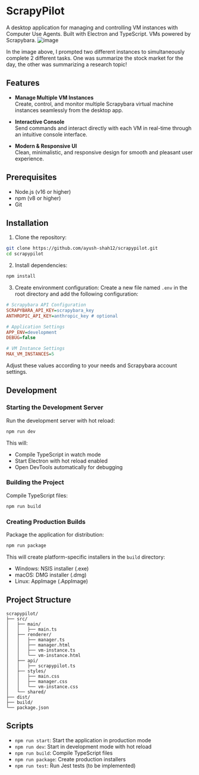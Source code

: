 # ScrapyPilot

A desktop application for managing and controlling VM instances with Computer Use Agents. Built with Electron and TypeScript. VMs powered by Scrapybara. 
![image](https://github.com/user-attachments/assets/01d61637-e56c-478e-ac3f-93e8cebc9801)

In the image above, I prompted two different instances to simultaneously complete 2 different tasks. One was summarize the stock market for the day, the other was summarizing a research topic!

## Features

- **Manage Multiple VM Instances**  
  Create, control, and monitor multiple Scrapybara virtual machine instances seamlessly from the desktop app.

- **Interactive Console**  
  Send commands and interact directly with each VM in real-time through an intuitive console interface.

- **Modern & Responsive UI**  
  Clean, minimalistic, and responsive design for smooth and pleasant user experience.

## Prerequisites

- Node.js (v16 or higher)
- npm (v8 or higher)
- Git

## Installation

1. Clone the repository:
```bash
git clone https://github.com/ayush-shah12/scrapypilot.git
cd scrapypilot
```

2. Install dependencies:
```bash
npm install
```

3. Create environment configuration:
Create a new file named `.env` in the root directory and add the following configuration:

```ini
# Scrapybara API Configuration
SCRAPYBARA_API_KEY=scrapybara_key
ANTHROPIC_API_KEY=anthropic_key # optional

# Application Settings
APP_ENV=development
DEBUG=false

# VM Instance Settings
MAX_VM_INSTANCES=5
```

Adjust these values according to your needs and Scrapybara account settings.

## Development

### Starting the Development Server

Run the development server with hot reload:
```bash
npm run dev
```

This will:
- Compile TypeScript in watch mode
- Start Electron with hot reload enabled
- Open DevTools automatically for debugging

### Building the Project

Compile TypeScript files:
```bash
npm run build
```

### Creating Production Builds

Package the application for distribution:
```bash
npm run package
```

This will create platform-specific installers in the `build` directory:
- Windows: NSIS installer (.exe)
- macOS: DMG installer (.dmg)
- Linux: AppImage (.AppImage)

## Project Structure

```
scrapypilot/
├── src/
│   ├── main/
│   │   ├── main.ts
│   ├── renderer/
│   │   ├── manager.ts
│   │   ├── manager.html
│   │   ├── vm-instance.ts
│   │   └── vm-instance.html
│   ├── api/
│   │   ├── scrapypilot.ts
│   ├── styles/
│   │   ├── main.css
│   │   ├── manager.css
│   │   └── vm-instance.css
│   └── shared/
├── dist/
├── build/
└── package.json
```

## Scripts

- `npm run start`: Start the application in production mode
- `npm run dev`: Start in development mode with hot reload
- `npm run build`: Compile TypeScript files
- `npm run package`: Create production installers
- `npm run test`: Run Jest tests (to be implemented)
